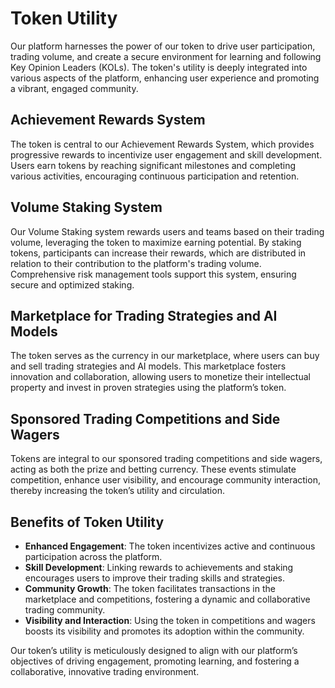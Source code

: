 # Token Utility

Our platform harnesses the power of our token to drive user participation, trading volume, and create a secure environment for learning and following Key Opinion Leaders (KOLs). The token's utility is deeply integrated into various aspects of the platform, enhancing user experience and promoting a vibrant, engaged community.

## Achievement Rewards System
The token is central to our Achievement Rewards System, which provides progressive rewards to incentivize user engagement and skill development. Users earn tokens by reaching significant milestones and completing various activities, encouraging continuous participation and retention.

## Volume Staking System
Our Volume Staking system rewards users and teams based on their trading volume, leveraging the token to maximize earning potential. By staking tokens, participants can increase their rewards, which are distributed in relation to their contribution to the platform's trading volume. Comprehensive risk management tools support this system, ensuring secure and optimized staking.

## Marketplace for Trading Strategies and AI Models
The token serves as the currency in our marketplace, where users can buy and sell trading strategies and AI models. This marketplace fosters innovation and collaboration, allowing users to monetize their intellectual property and invest in proven strategies using the platform’s token.

## Sponsored Trading Competitions and Side Wagers
Tokens are integral to our sponsored trading competitions and side wagers, acting as both the prize and betting currency. These events stimulate competition, enhance user visibility, and encourage community interaction, thereby increasing the token’s utility and circulation.

## Benefits of Token Utility
- **Enhanced Engagement**: The token incentivizes active and continuous participation across the platform.
- **Skill Development**: Linking rewards to achievements and staking encourages users to improve their trading skills and strategies.
- **Community Growth**: The token facilitates transactions in the marketplace and competitions, fostering a dynamic and collaborative trading community.
- **Visibility and Interaction**: Using the token in competitions and wagers boosts its visibility and promotes its adoption within the community.

Our token’s utility is meticulously designed to align with our platform’s objectives of driving engagement, promoting learning, and fostering a collaborative, innovative trading environment.